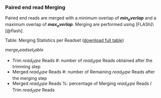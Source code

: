 ### Paired end read Merging

Paired end reads are merged with a minimum overlap of **$min_overlap$** and a maximum overlap of **$max_overlap$**. Merging are performed using [FLASh]\ [@flash].

Table: Merging Statistics per Readset ([download full table](mergeReadsetTable.tsv))

$merge_readset_table$

* Trim $read_type$ Reads #: number of $read_type$ Reads obtained after the trimming step
* Merged $read_type$ Reads #: number of Remaining $read_type$ Reads after the merging step
* Merged $read_type$ Reads %: percentage of Merging $read_type$ Reads / Trim $read_type$ Reads
